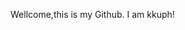 Wellcome,this is my Github.
I am kkuph!

<!---
kkuph/kkuph is a ✨ special ✨ repository because its `README.md` (this file) appears on your GitHub profile.
You can click the Preview link to take a look at your changes.
--->
